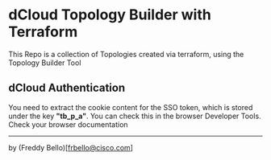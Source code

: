 # dCloud Topology Builder with Terraform

This Repo is a collection of Topologies created via terraform, using the Topology Builder Tool

## dCloud Authentication

You need to extract the cookie content for the SSO token, which is stored under the key **"tb_p_a"**. You can check this in the browser Developer Tools. Check your browser documentation

---

by (Freddy Bello)[frbello@cisco.com]
